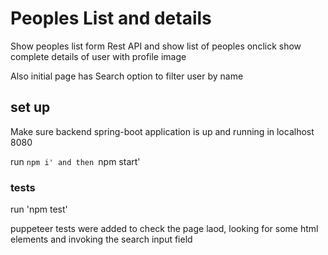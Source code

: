 # Peoples List and details

Show peoples list form Rest API and show list of peoples
onclick show complete details of user with profile image

Also initial page has Search option to filter user by name

## set up

Make sure backend spring-boot application is up and running in localhost 8080

run `npm i'
and then `npm start'

### tests

run 'npm test'

puppeteer tests were added to check the page laod, looking for some html elements and invoking the search input field 

